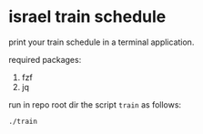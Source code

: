 # israel train schedule
print your train schedule in a terminal application.

required packages:
1. fzf
2. jq

run in repo root dir the script `train` as follows: 
```
./train
```
